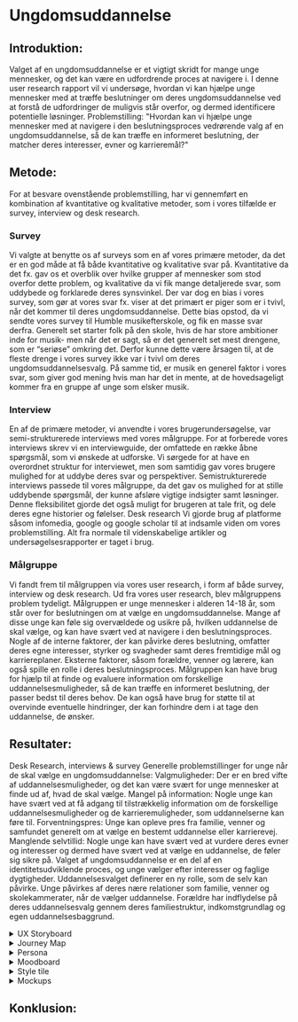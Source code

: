 # Ungdomsuddannelse

## Introduktion:
Valget af en ungdomsuddannelse er et vigtigt skridt for mange unge mennesker, og det kan være en udfordrende proces at navigere i. I denne user research rapport vil vi undersøge, hvordan vi kan hjælpe unge mennesker med at træffe beslutninger om deres ungdomsuddannelse ved at forstå de udfordringer de muligvis står overfor, og dermed identificere potentielle løsninger.
Problemstilling:
"Hvordan kan vi hjælpe unge mennesker med at navigere i den beslutningsproces vedrørende valg af en ungdomsuddannelse, så de kan træffe en informeret beslutning, der matcher deres interesser, evner og karrieremål?"

## Metode:
For at besvare ovenstående problemstilling, har vi gennemført en kombination af kvantitative og kvalitative metoder, som i vores tilfælde er survey, interview og desk research. 

### Survey
Vi valgte at benytte os af surveys som en af vores primære metoder, da det er en god måde at få både kvantitative og kvalitative svar på. Kvantitative da det fx. gav os et overblik over hvilke grupper af mennesker som stod overfor dette problem, og kvalitative da vi fik mange detaljerede svar, som uddybede og forklarede deres synsvinkel.
Der var dog en bias i vores survey, som gør at vores svar fx. viser at det primært er piger som er i tvivl, når det kommer til deres ungdomsuddannelse. Dette bias opstod, da vi sendte vores survey til Humble musikefterskole, og fik en masse svar derfra.  Generelt set starter folk på den skole, hvis de har store ambitioner inde for musik- men når det er sagt, så er det generelt set mest drengene, som er “seriøse” omkring det. Derfor kunne dette være årsagen til, at de fleste drenge i vores survey ikke var i tvivl om deres ungdomsuddannelsesvalg. På samme tid, er musik en generel faktor i vores svar, som giver god mening hvis man har det in mente, at de hovedsageligt kommer fra en gruppe af unge som elsker musik. 

### Interview
En af de primære metoder, vi anvendte i vores brugerundersøgelse, var semi-strukturerede interviews med vores målgruppe. 
For at forberede vores interviews skrev vi en interviewguide, der omfattede en række åbne spørgsmål, som vi ønskede at udforske. Vi sørgede for at have en overordnet struktur for interviewet, men som samtidig gav vores brugere mulighed for at uddybe deres svar og perspektiver. 
Semistrukturerede interviews passede til vores målgruppe, da det gav os mulighed for at stille uddybende spørgsmål, der kunne afsløre vigtige indsigter samt løsninger. Denne fleksibilitet gjorde det også muligt for brugeren at tale frit, og dele deres egne historier og følelser.
Desk research
Vi gjorde brug af platforme såsom infomedia, google og google scholar til at indsamle viden om vores problemstilling. Alt fra normale til videnskabelige artikler og undersøgelsesrapporter er taget i brug. 

### Målgruppe
Vi fandt frem til målgruppen via vores user research, i form af både survey, interview og desk research. Ud fra vores user research, blev målgruppens problem tydeligt.
 Målgruppen er unge mennesker i alderen 14-18 år, som står over for beslutningen om at vælge en ungdomsuddannelse. Mange af disse unge kan føle sig overvældede og usikre på, hvilken uddannelse de skal vælge, og kan have svært ved at navigere i den beslutningsproces. Nogle af de interne faktorer, der kan påvirke deres beslutning, omfatter deres egne interesser, styrker og svagheder samt deres fremtidige mål og karriereplaner. Eksterne faktorer, såsom forældre, venner og lærere, kan også spille en rolle i deres beslutningsproces.
Målgruppen kan have brug for hjælp til at finde og evaluere information om forskellige uddannelsesmuligheder, så de kan træffe en informeret beslutning, der passer bedst til deres behov. De kan også have brug for støtte til at overvinde eventuelle hindringer, der kan forhindre dem i at tage den uddannelse, de ønsker.

## Resultater:
Desk Research, interviews & survey
Generelle problemstillinger for unge når de skal vælge en ungdomsuddannelse:
Valgmuligheder: Der er en bred vifte af uddannelsesmuligheder, og det kan være svært for unge mennesker at finde ud af, hvad de skal vælge.
Mangel på information: Nogle unge kan have svært ved at få adgang til tilstrækkelig information om de forskellige uddannelsesmuligheder og de karrieremuligheder, som uddannelserne kan føre til.
Forventningspres: Unge kan opleve pres fra familie, venner og samfundet generelt om at vælge en bestemt uddannelse eller karrierevej.
Manglende selvtillid: Nogle unge kan have svært ved at vurdere deres evner og interesser og dermed have svært ved at vælge en uddannelse, de føler sig sikre på.
Valget af ungdomsuddannelse er en del af en identitetsudviklende proces, og unge vælger efter interesser og faglige dygtigheder. Uddannelsesvalget definerer en ny rolle, som de selv kan påvirke.
Unge påvirkes af deres nære relationer som familie, venner og skolekammerater, når de vælger uddannelse. Forældre har indflydelse på deres uddannelsesvalg gennem deres familiestruktur, indkomstgrundlag og egen uddannelsesbaggrund.

<details>
  <summary> UX Storyboard </summary>
Storyboardet viser Emma's rejse gennem den komplekse beslutningsproces vedrørende valg af en ungdomsuddannelse. I starten er hun stresset og føler sig presset af tiden og forventningerne fra omverdenen. Hun undersøger forskellige uddannelsesmuligheder, men føler sig stadig forvirret og frustreret. Hendes eksterne faktorer, såsom forældre, venner og lærere, er også involveret i beslutningsprocessen, hvilket kan gøre det endnu mere udfordrende for Emma at tage den rigtige beslutning.
I midten af storyboardet introduceres en ny app, der kan give Emma bedre overblik og information omkring hendes uddannelsesvalg. Hun bruger app'en til at undersøge forskellige uddannelsesmuligheder og træffe en informeret beslutning. Til sidst er Emma glad og lettet over at have truffet en beslutning omkring sin ungdomsuddannelse.
Storyboardet viser, hvordan vores app kan hjælpe unge mennesker som Emma med at navigere gennem den komplekse beslutningsproces ved at give dem den nødvendige information og overblik over uddannelsesmulighederne.
	
	
![storyboard](https://user-images.githubusercontent.com/111958199/233578994-978812ab-e2b5-4db3-b9f0-436e701f0317.png)
***Lavet i figma***	
  </details>

<details>
  <summary> Journey Map </summary>
Som en del af vores brugerundersøgelse, lavede vi et user journey map for at forstå vores brugeres oplevelse med vores produkt, samt vejen dertil. Den skildrer visuelt brugerens rejse gennem forskellige stadier, herunder indledende bevidsthed, tanker, beslutningstagning, overvejelser mm. 
Journey mappen blev skabt gennem en kombination af kvalitative metoder, herunder dybdegående interviews. Baseret på dette indsamlede vi nøgle indsigter fra brugerne, for at skabe et omfattende kort, der nøjagtigt afspejler brugeroplevelsen og deres tænkningsproces. 
Journey mappen gav os et større overblik over brugerrejsen og oplevelsen, og fremhævede de vigtigste pointer. Derudover kunne vi gennem journey mappen identificere smertepunkter, motivation, mål og behov, og fik dermed en dybere forståelse af vores brugere. 
	
![journey map](https://user-images.githubusercontent.com/111958199/233586787-e94c4132-abdd-4dc5-b728-28e72ef0c83d.png)
***Lavet i lucidchart***	
	
  </details>  

<details>
  <summary> Persona </summary>
Efter en samling af vigtige indsigter og pointer, valgte vi at inddrage personaer som et redskab til vores brugerundersøgelse.
Alfred og Marie er fiktive brugerprofiler, der repræsenterer vores brugere baseret på data fra vores survey. Personaerne hjalp os med at skabe nogle effektive designs, der kommunikerer vores viden om brugerne. Dette har givet os en dybere forståelse af vores brugeres baggrund, mål og udfordringer. Eksempelvis er personernes quotes baseret på de rigtige svar vi fik fra vores survey.	

![persona](https://user-images.githubusercontent.com/111958199/233587486-164fbc04-d500-4583-b694-931b844edf4f.png)
***Lavet i figma***
	
  </details>
  
<details>
   <summary> Moodboard </summary>
Vores moodboard hjælper os med at fange essensen af vores app, som er denne jordnære, rolige og informerende app. 
	
	
![moodboard ug](https://user-images.githubusercontent.com/111958199/233589593-d58a55e0-ec59-4aae-96ba-7c547de5351f.png)
***Lavet i figma***
	
 </details>
 
<details>
  <summary> Style tile </summary>
For at finde frem til den generelle æstetiske ide til appen, har vi benyttet os af et style tile. Det er en visuel hjælp, som hjalp os med at få fastlagt ting såsom farver og typografi.
	

![style tile ug](https://user-images.githubusercontent.com/111958199/233590496-38e1a020-db6c-4e80-b8b9-08d23b60b826.png)
***Lavet i figma***
	
  </details>  

<details>
  <summary> Mockups </summary>
Vi har anvendt mockups som et af vores sidste trin i brugerundersøgelsesprocessen. Vores mockups er en visuel repræsentation af designet af vores produkt, som var designet på baggrund af vores forståelse af brugernes behov og ønsker. Hovedsageligt brugte vi vores mockups som et kommunikationsværktøj i gruppen, og for at blive enige om hvilken æstetisk vej vi skulle gå, med vores style tile in mente.

Promt til mockups: UI design,8k, illustration, app design, tiny skeuomorphic, minimalistic, ui ux, ux/ux, light colors, Dark blue elements, green, test function, school, blue aura, quiz, quizzing
	
![mockup 1](https://user-images.githubusercontent.com/111958199/233592590-4384b476-5d3a-4a5a-881b-932eed01aa85.png)

![mockup 2](https://user-images.githubusercontent.com/111958199/233592718-68b63b36-d0a0-40fd-876f-9c7d1669ed02.png)

![mockup 3](https://user-images.githubusercontent.com/111958199/233592477-a696edb0-cb54-45b3-b5a1-984018e2c131.png)

![mockup 4](https://user-images.githubusercontent.com/111958199/233592459-a3151d91-a238-4e49-af43-f81ddcd55bd2.png)
	
![mockup 5](https://user-images.githubusercontent.com/111958199/233592380-4bff8e3b-df06-4a2b-af9a-8f27f79c8308.png)
***Lavet med midjourney***
	
  </details>
																																																
## Konklusion:
